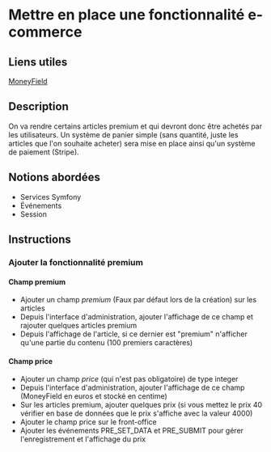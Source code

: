 # Mettre en place une fonctionnalité e-commerce

## Liens utiles

[MoneyField](https://symfony.com/bundles/EasyAdminBundle/current/fields/MoneyField.html)

## Description

On va rendre certains articles premium et qui devront donc être achetés par les utilisateurs.
Un système de panier simple (sans quantité, juste les articles que l'on souhaite acheter) sera mise en place ainsi qu'un système de paiement (Stripe).

## Notions abordées

* Services Symfony
* Événements
* Session

## Instructions

### Ajouter la fonctionnalité premium

#### Champ premium

* Ajouter un champ *premium* (Faux par défaut lors de la création) sur les articles
* Depuis l'interface d'administration, ajouter l'affichage de ce champ et rajouter quelques articles premium
* Depuis l'affichage de l'article, si ce dernier est "premium" n'afficher qu'une partie du contenu (100 premiers caractères)

#### Champ price

* Ajouter un champ *price* (qui n'est pas obligatoire) de type integer
* Depuis l'interface d'administration, ajouter l'affichage de ce champ (MoneyField en euros et stocké en centime)
* Sur les articles premium, ajouter quelques prix (si vous mettez le prix 40 vérifier en base de données que le prix s'affiche avec la valeur 4000)
* Ajouter le champ price sur le front-office
* Ajouter les événements PRE_SET_DATA et PRE_SUBMIT pour gérer l'enregistrement et l'affichage du prix